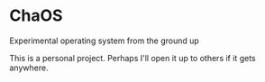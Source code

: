 # ChaOS
Experimental operating system from the ground up

This is a personal project. Perhaps I'll open it up to others if it gets anywhere.
